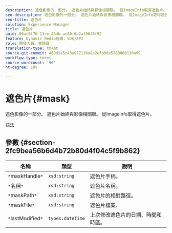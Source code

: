 ```yaml
---
description: 遮色影像的一部分。 遮色片始終與影像相關聯。 從ImageInfo取得遮色片。
seo-description: 遮色影像的一部分。 遮色片始終與影像相關聯。 從ImageInfo取得遮色片。
seo-title: 遮色片
solution: Experience Manager
title: 遮色片
uuid: 06ac0f76-13ce-434b-ac60-6a2af9648f92
feature: Dynamic Media經典，SDK/API
role: 開發人員、管理員
translation-type: tm+mt
source-git-commit: 469d1a5c43a972116a8a2efb0de5708800130a99
workflow-type: tm+mt
source-wordcount: '96'
ht-degree: 10%

---
```



# 遮色片{#mask}

遮色影像的一部分。 遮色片始終與影像相關聯。 從ImageInfo取得遮色片。

語法

## 參數 {#section-2fc9bea56b6d4b72b80d4f04c5f9b862}

| 名稱 | 類型 | 說明 |
|---|---|---|
| `*`maskHandle`*` | `xsd:string` | 遮色片手柄。 |
| `*`名稱`*` | `xsd:string` | 遮色片名稱。 |
| `*`maskPath`*` | `xsd:string` | 遮色片的相對路徑。 |
| `*`maskFile`*` | `xsd:string` | 遮色片檔案. |
| `*`lastModified`*` | `types:dateTime` | 上次修改遮色片的日期、時間和時區。 |

